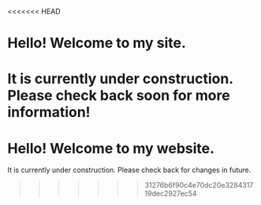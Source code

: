 <<<<<<< HEAD
# Hello! Welcome to my site.
It is currently under construction. Please check back soon for more information!
=======
# Hello! Welcome to my website.
It is currently under construction. Please check back for changes in future.
>>>>>>> 31276b6f90c4e70dc20e328431719dec2927ec54
